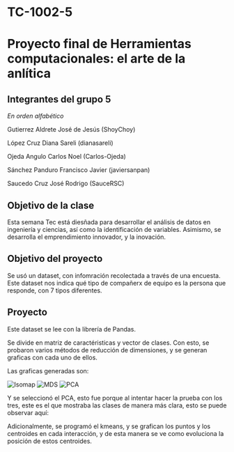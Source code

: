 # TC-1002-5

# Proyecto final de Herramientas computacionales: el arte de la anlítica

## Integrantes del grupo 5
*En orden alfabético*

Gutierrez Aldrete José de Jesús (ShoyChoy)

López Cruz Diana Sareli (dianasareli)

Ojeda Angulo Carlos Noel (Carlos-Ojeda)

Sánchez Panduro Francisco Javier (javiersanpan)

Saucedo Cruz José Rodrigo (SauceRSC)

## Objetivo de la clase

Esta semana Tec está diesñada para desarrollar el análisis de datos en ingeniería y ciencias, así como la identificación de variables. 
Asimismo, se desarrolla el emprendimiento innovador, y la inovación. 

## Objetivo del proyecto

Se usó un dataset, con infomración recolectada a través de una encuesta. Este dataset nos indica qué tipo de compañerx de equipo es la persona que responde, con 7 tipos diferentes. 

## Proyecto

Este dataset se lee con la librería de Pandas. 

Se divide en matriz de caractéristicas y vector de clases. Con esto, se probaron varios métodos de reducción de dimensiones, y se generan graficas con cada uno de ellos. 

Las graficas generadas son: 


![Isomap](https://github.com/javiersanpan/TC-1002-5/blob/master/Imagenes/Isomap.jpeg)
![MDS](https://github.com/javiersanpan/TC-1002-5/blob/master/Imagenes/MDS.jpeg)
![PCA](https://github.com/javiersanpan/TC-1002-5/blob/master/Imagenes/PCA.jpeg)

Y se seleccionó el PCA, esto fue porque al intentar hacer la prueba con los tres, este es el que mostraba las clases de manera más clara, esto se puede observar aquí:

Adicionalmente, se programó el kmeans, y se grafican los puntos y los centroides en cada interacción, y de esta manera se ve como evoluciona la posición de estos centroides. 

